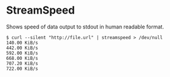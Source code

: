 # StreamSpeed
Shows speed of data output to stdout in human readable format.


    $ curl --silent "http://file.url" | streamspeed > /dev/null
    140.00 KiB/s
    442.00 KiB/s
    592.00 KiB/s
    668.00 KiB/s
    707.20 KiB/s
    722.00 KiB/s
